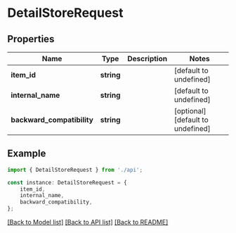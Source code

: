 # DetailStoreRequest


## Properties

Name | Type | Description | Notes
------------ | ------------- | ------------- | -------------
**item_id** | **string** |  | [default to undefined]
**internal_name** | **string** |  | [default to undefined]
**backward_compatibility** | **string** |  | [optional] [default to undefined]

## Example

```typescript
import { DetailStoreRequest } from './api';

const instance: DetailStoreRequest = {
    item_id,
    internal_name,
    backward_compatibility,
};
```

[[Back to Model list]](../README.md#documentation-for-models) [[Back to API list]](../README.md#documentation-for-api-endpoints) [[Back to README]](../README.md)
